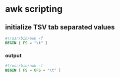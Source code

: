 # awk scripting

## initialize TSV tab separated values
```awk
#!/usr/bin/awk -f
BEGIN { FS = "\t" }
```

### output
```awk
#!/usr/bin/awk -f
BEGIN { FS = OFS = "\t" }
```
